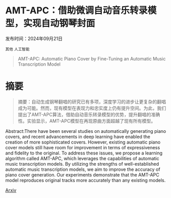 # AMT-APC：借助微调自动音乐转录模型，实现自动钢琴封面

发布时间：2024年09月21日

`其他` `人工智能`

> AMT-APC: Automatic Piano Cover by Fine-Tuning an Automatic Music Transcription Model

# 摘要

> 摘要：自动生成钢琴翻唱的研究已有多项，深度学习的进步让更复杂的翻唱成为可能。然而，现有模型在表现力和忠实度上仍有提升空间。为此，我们提出了AMT-APC算法，借助自动音乐转录模型的优势，提升翻唱的准确性。实验显示，AMT-APC模型在再现原曲方面超越了现有所有模型。

> 
Abstract:There have been several studies on automatically generating piano covers, and recent advancements in deep learning have enabled the creation of more sophisticated covers. However, existing automatic piano cover models still have room for improvement in terms of expressiveness and fidelity to the original. To address these issues, we propose a learning algorithm called AMT-APC, which leverages the capabilities of automatic music transcription models. By utilizing the strengths of well-established automatic music transcription models, we aim to improve the accuracy of piano cover generation. Our experiments demonstrate that the AMT-APC model reproduces original tracks more accurately than any existing models.
    

[Arxiv](https://arxiv.org/pdf/2409.14086)